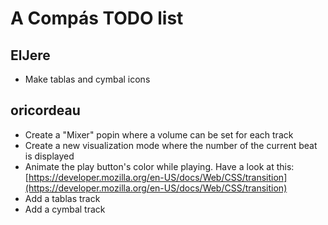 # A Compás TODO list

## ElJere
* Make tablas and cymbal icons


## oricordeau
* Create a "Mixer" popin where a volume can be set for each track
* Create a new visualization mode where the number of the current beat is displayed
* Animate the play button's color while playing. Have a look at this:
[https://developer.mozilla.org/en-US/docs/Web/CSS/transition](https://developer.mozilla.org/en-US/docs/Web/CSS/transition)
* Add a tablas track
* Add a cymbal track
